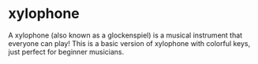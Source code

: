 # xylophone
A xylophone (also known as a glockenspiel) is a musical instrument that everyone can play! This is a basic version of xylophone  with colorful keys, just perfect for beginner musicians.
